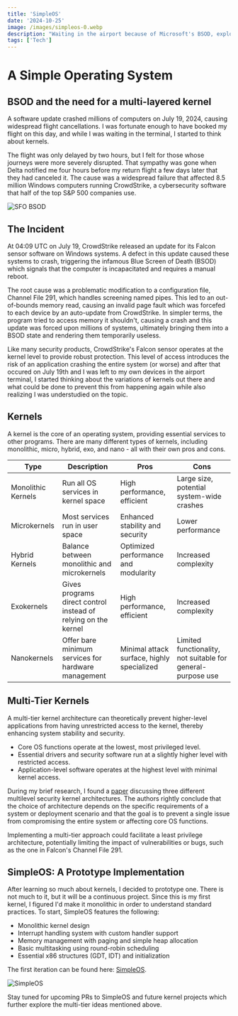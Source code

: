 ```yaml
---
title: 'SimpleOS'
date: '2024-10-25'
image: /images/simpleos-0.webp
description: "Waiting in the airport because of Microsoft's BSOD, exploring the idea of multi-tiered kernels."
tags: ['Tech']
---
```


# A Simple Operating System

## BSOD and the need for a multi-layered kernel

A software update crashed millions of computers on July 19, 2024, causing widespread flight cancellations. I was fortunate enough to have booked my flight on this day, and while I was waiting in the terminal, I started to think about kernels.

The flight was only delayed by two hours, but I felt for those whose journeys were more severely disrupted. That sympathy was gone when Delta notified me four hours before my return flight a few days later that they had canceled it. The cause was a widespread failure that affected 8.5 million Windows computers running CrowdStrike, a cybersecurity software that half of the top S&P 500 companies use.

![SFO BSOD](/images/simpleos-2.webp)

## The Incident

At 04:09 UTC on July 19, CrowdStrike released an update for its Falcon sensor software on Windows systems. A defect in this update caused these systems to crash, triggering the infamous Blue Screen of Death (BSOD) which signals that the computer is incapacitated and requires a manual reboot.

The root cause was a problematic modification to a configuration file, Channel File 291, which handles screening named pipes. This led to an out-of-bounds memory read, causing an invalid page fault which was forcefed to each device by an auto-update from CrowdStrike. In simpler terms, the program tried to access memory it shouldn't, causing a crash and this update was forced upon millions of systems, ultimately bringing them into a BSOD state and rendering them temporarily useless.

Like many security products, CrowdStrike's Falcon sensor operates at the kernel level to provide robust protection. This level of access introduces the risk of an application crashing the entire system (or worse) and after that occured on July 19th and I was left to my own devices in the airport terminal, I started thinking about the variations of kernels out there and what could be done to prevent this from happening again while also realizing I was understudied on the topic.

## Kernels

A kernel is the core of an operating system, providing essential services to other programs. There are many different types of kernels, including monolithic, micro, hybrid, exo, and nano - all with their own pros and cons.

| Type               | Description                                                    | Pros                                       | Cons                                                        |
| ------------------ | -------------------------------------------------------------- | ------------------------------------------ | ----------------------------------------------------------- |
| Monolithic Kernels | Run all OS services in kernel space                            | High performance, efficient                | Large size, potential system-wide crashes                   |
| Microkernels       | Most services run in user space                                | Enhanced stability and security            | Lower performance                                           |
| Hybrid Kernels     | Balance between monolithic and microkernels                    | Optimized performance and modularity       | Increased complexity                                        |
| Exokernels         | Gives programs direct control instead of relying on the kernel | High performance, efficient                | Increased complexity                                        |
| Nanokernels        | Offer bare minimum services for hardware management            | Minimal attack surface, highly specialized | Limited functionality, not suitable for general-purpose use |

## Multi-Tier Kernels

A multi-tier kernel architecture can theoretically prevent higher-level applications from having unrestricted access to the kernel, thereby enhancing system stability and security.

- Core OS functions operate at the lowest, most privileged level.
- Essential drivers and security software run at a slightly higher level with restricted access.
- Application-level software operates at the highest level with minimal kernel access.

During my brief research, I found a [paper](https://faculty.nps.edu/irvine/Publications/Publications2006/NPS-CS-06-001_Analysis3KernelArchi.pdf) discussing three different multilevel security kernel architectures. The authors rightly conclude that the choice of architecture depends on the specific requirements of a system or deployment scenario and that the goal is to prevent a single issue from compromising the entire system or affecting core OS functions.

Implementing a multi-tier approach could facilitate a least privilege architecture, potentially limiting the impact of vulnerabilities or bugs, such as the one in Falcon's Channel File 291.

## SimpleOS: A Prototype Implementation

After learning so much about kernels, I decided to prototype one. There is not much to it, but it will be a continuous project. Since this is my first kernel, I figured I'd make it monolithic in order to understand standard practices. To start, SimpleOS features the following:

- Monolithic kernel design
- Interrupt handling system with custom handler support
- Memory management with paging and simple heap allocation
- Basic multitasking using round-robin scheduling
- Essential x86 structures (GDT, IDT) and initialization

The first iteration can be found here: [SimpleOS](https://github.com/zacharyr0th/SimpleOS).

![SimpleOS](/images/simpleos-1.webp)

Stay tuned for upcoming PRs to SimpleOS and future kernel projects which further explore the multi-tier ideas mentioned above.
